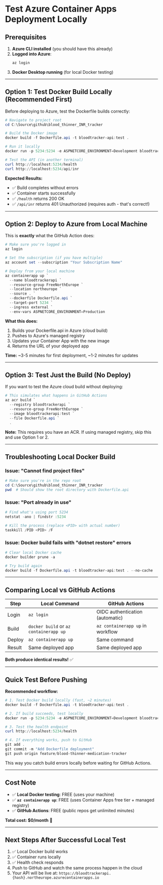 # Test Azure Container Apps Deployment Locally

## Prerequisites

1. **Azure CLI installed** (you should have this already)
2. **Logged into Azure**: 
   ```powershell
   az login
   ```
3. **Docker Desktop running** (for local Docker testing)

---

## Option 1: Test Docker Build Locally (Recommended First)

Before deploying to Azure, test the Dockerfile builds correctly:

```powershell
# Navigate to project root
cd C:\Source\github\blood_thinner_INR_tracker

# Build the Docker image
docker build -f Dockerfile.api -t bloodtracker-api:test .

# Run it locally
docker run -p 5234:5234 -e ASPNETCORE_ENVIRONMENT=Development bloodtracker-api:test

# Test the API (in another terminal)
curl http://localhost:5234/health
curl http://localhost:5234/api/inr
```

**Expected Results:**
- ✅ Build completes without errors
- ✅ Container starts successfully
- ✅ `/health` returns 200 OK
- ✅ `/api/inr` returns 401 Unauthorized (requires auth - that's correct!)

---

## Option 2: Deploy to Azure from Local Machine

This is **exactly** what the GitHub Action does:

```powershell
# Make sure you're logged in
az login

# Set the subscription (if you have multiple)
az account set --subscription "Your Subscription Name"

# Deploy from your local machine
az containerapp up `
  --name bloodtrackerapi `
  --resource-group FreeNorthEurope `
  --location northeurope `
  --source . `
  --dockerfile Dockerfile.api `
  --target-port 5234 `
  --ingress external `
  --env-vars ASPNETCORE_ENVIRONMENT=Production
```

**What this does:**
1. Builds your Dockerfile.api in Azure (cloud build)
2. Pushes to Azure's managed registry
3. Updates your Container App with the new image
4. Returns the URL of your deployed app

**Time:** ~3-5 minutes for first deployment, ~1-2 minutes for updates

---

## Option 3: Test Just the Build (No Deploy)

If you want to test the Azure cloud build without deploying:

```powershell
# This simulates what happens in GitHub Actions
az acr build `
  --registry bloodtrackerapi `
  --resource-group FreeNorthEurope `
  --image bloodtrackerapi:test `
  --file Dockerfile.api `
  .
```

**Note:** This requires you have an ACR. If using managed registry, skip this and use Option 1 or 2.

---

## Troubleshooting Local Docker Build

### Issue: "Cannot find project files"
```powershell
# Make sure you're in the repo root
cd C:\Source\github\blood_thinner_INR_tracker
pwd  # Should show the root directory with Dockerfile.api
```

### Issue: "Port already in use"
```powershell
# Find what's using port 5234
netstat -ano | findstr :5234

# Kill the process (replace <PID> with actual number)
taskkill /PID <PID> /F
```

### Issue: Docker build fails with "dotnet restore" errors
```powershell
# Clear local Docker cache
docker builder prune -a

# Try build again
docker build -f Dockerfile.api -t bloodtracker-api:test . --no-cache
```

---

## Comparing Local vs GitHub Actions

| Step | Local Command | GitHub Actions |
|------|---------------|----------------|
| Login | `az login` | OIDC authentication (automatic) |
| Build | `docker build` or `az containerapp up` | `az containerapp up` in workflow |
| Deploy | `az containerapp up` | Same command |
| Result | Same deployed app | Same deployed app |

**Both produce identical results!** ✅

---

## Quick Test Before Pushing

**Recommended workflow:**

```powershell
# 1. Test Docker build locally (fast, ~2 minutes)
docker build -f Dockerfile.api -t bloodtracker-api:test .

# 2. If build succeeds, test locally
docker run -p 5234:5234 -e ASPNETCORE_ENVIRONMENT=Development bloodtracker-api:test

# 3. Test the health endpoint
curl http://localhost:5234/health

# 4. If everything works, push to GitHub
git add .
git commit -m "Add Dockerfile deployment"
git push origin feature/blood-thinner-medication-tracker
```

This way you catch build errors locally before waiting for GitHub Actions.

---

## Cost Note

- ✅ **Local Docker testing**: FREE (uses your machine)
- ✅ **`az containerapp up`**: FREE (uses Container Apps free tier + managed registry)
- ✅ **GitHub Actions**: FREE (public repos get unlimited minutes)

**Total cost: $0/month** 🎉

---

## Next Steps After Successful Local Test

1. ✅ Local Docker build works
2. ✅ Container runs locally
3. ✅ Health check responds
4. Push to GitHub and watch the same process happen in the cloud
5. Your API will be live at: `https://bloodtrackerapi.{hash}.northeurope.azurecontainerapps.io`
